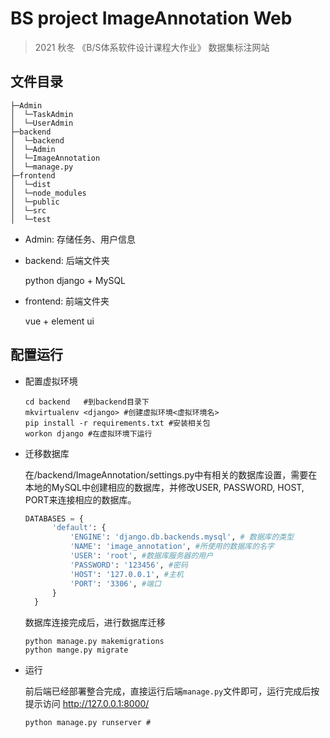 # BS project ImageAnnotation Web
> 2021 秋冬 《B/S体系软件设计课程大作业》 数据集标注网站

## 文件目录
```shell
├─Admin
│  └─TaskAdmin
│  └─UserAdmin
├─backend
│  └─backend
│  └─Admin
│  └─ImageAnnotation
│  └─manage.py
├─frontend
│  └─dist
│  └─node_modules
│  └─public
│  └─src  
│  └─test     
```
- Admin: 存储任务、用户信息

- backend: 后端文件夹 
  
  python django + MySQL
  
- frontend: 前端文件夹

  vue + element ui


## 配置运行
- 配置虚拟环境
    ```shell
    cd backend   #到backend目录下
    mkvirtualenv <django> #创建虚拟环境<虚拟环境名>
    pip install -r requirements.txt #安装相关包
    workon django #在虚拟环境下运行
    ```

- 迁移数据库

  在/backend/ImageAnnotation/settings.py中有相关的数据库设置，需要在本地的MySQL中创建相应的数据库，并修改USER, PASSWORD, HOST, PORT来连接相应的数据库。
  ```python
  DATABASES = {
        'default': {
            'ENGINE': 'django.db.backends.mysql', # 数据库的类型
            'NAME': 'image_annotation', #所使用的数据库的名字
            'USER': 'root', #数据库服务器的用户
            'PASSWORD': '123456', #密码
            'HOST': '127.0.0.1', #主机
            'PORT': '3306', #端口
        }
    }
  ```
  数据库连接完成后，进行数据库迁移
    ```shell
    python manage.py makemigrations
    python mange.py migrate
    ```

- 运行
  
  前后端已经部署整合完成，直接运行后端`manage.py`文件即可，运行完成后按提示访问 http://127.0.0.1:8000/
    ```shell
    python manage.py runserver #
    ```

